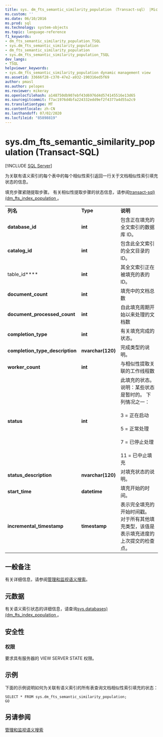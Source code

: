 ```yaml
---
title: sys. dm_fts_semantic_similarity_population （Transact-sql） |Microsoft Docs
ms.custom: ''
ms.date: 06/10/2016
ms.prod: sql
ms.technology: system-objects
ms.topic: language-reference
f1_keywords:
- dm_fts_semantic_similarity_population_TSQL
- sys.dm_fts_semantic_similarity_population
- dm_fts_semantic_similarity_population
- sys.dm_fts_semantic_similarity_population_TSQL
dev_langs:
- TSQL
helpviewer_keywords:
- sys.dm_fts_semantic_similarity_population dynamic management view
ms.assetid: 33666f28-c370-47e2-a932-190316ed5f69
author: pmasl
ms.author: pelopes
ms.reviewer: mikeray
ms.openlocfilehash: a148750db907ebf43d6976d4d574145516e13d65
ms.sourcegitcommit: f7ac1976d4bfa224332edd9ef2f4377a4d55a2c9
ms.translationtype: MT
ms.contentlocale: zh-CN
ms.lasthandoff: 07/02/2020
ms.locfileid: "85898819"
---
```

# <a name="sysdm_fts_semantic_similarity_population-transact-sql"></a>sys.dm_fts_semantic_similarity_population (Transact-SQL)
[!INCLUDE [SQL Server](../../includes/applies-to-version/sqlserver.md)]

  为关联有语义索引的每个表中的每个相似性索引返回一行关于文档相似性索引填充状态的信息。  
  
 填充步骤紧随提取步骤。 有关相似性提取步骤的状态信息，请参阅[transact-sql&#41;&#40;dm_fts_index_population ](../../relational-databases/system-dynamic-management-views/sys-dm-fts-index-population-transact-sql.md)。  
    
||||  
|-|-|-|  
|**列名**|**Type**|**说明**|  
|**database_id**|**int**|包含正在填充的全文索引的数据库 ID。|  
|**catalog_id**|**int**|包含此全文索引的全文目录的 ID。|  
|table_id****|**int**|其全文索引正在被填充的表的 ID。|  
|**document_count**|**int**|填充中的文档总数|  
|**document_processed_count**|**int**|自此填充周期开始以来处理的文档数|  
|**completion_type**|**int**|有关填充完成的状态。|  
|**completion_type_description**|**nvarchar(120)**|完成类型的说明。|  
|**worker_count**|**int**|与相似性提取关联的工作线程数|  
|**status**|**int**|此填充的状态。 说明：某些状态是暂时的。 下列情况之一：<br /><br /> 3 = 正在启动<br /><br /> 5 = 正常处理<br /><br /> 7 = 已停止处理<br /><br /> 11 = 已中止填充|  
|**status_description**|**nvarchar(120)**|对填充状态的说明。|  
|**start_time**|**datetime**|填充开始的时间。|  
|**incremental_timestamp**|**timestamp**|表示完全填充的开始时间戳。 对于所有其他填充类型，该值是表示填充进度的上次提交的检查点。|  
  
## <a name="general-remarks"></a>一般备注  
 有关详细信息，请参阅[管理和监视语义搜索](../../relational-databases/search/manage-and-monitor-semantic-search.md)。  
  
## <a name="metadata"></a>元数据  
 有关语义索引状态的详细信息，请查询[sys.databases&#41;&#40;dm_fts_index_population ](../../relational-databases/system-dynamic-management-views/sys-dm-fts-index-population-transact-sql.md)。  
  
## <a name="security"></a>安全性  
  
### <a name="permissions"></a>权限  
 要求具有服务器的 VIEW SERVER STATE 权限。  
  
## <a name="examples"></a>示例  
 下面的示例说明如何为关联有语义索引的所有表查询文档相似性索引填充的状态：  
  
```  
SELECT * FROM sys.dm_fts_semantic_similarity_population;  
GO  
```  
  
## <a name="see-also"></a>另请参阅  
 [管理和监视语义搜索](../../relational-databases/search/manage-and-monitor-semantic-search.md)  
  
  

